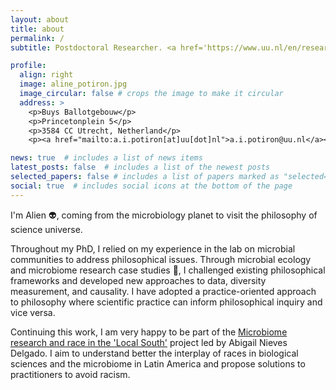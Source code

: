 ```yaml
---
layout: about
title: about
permalink: /
subtitle: Postdoctoral Researcher. <a href='https://www.uu.nl/en/research/freudenthal-institute'>Utrecht University/Freudenthal Institute</a>.

profile:
  align: right
  image: aline_potiron.jpg
  image_circular: false # crops the image to make it circular
  address: >
    <p>Buys Ballotgebouw</p>
    <p>Princetonplein 5</p>
    <p>3584 CC Utrecht, Netherland</p>
    <p><a href="mailto:a.i.potiron[at]uu[dot]nl">a.i.potiron@uu.nl</a></p>

news: true  # includes a list of news items
latest_posts: false  # includes a list of the newest posts
selected_papers: false # includes a list of papers marked as "selected={true}"
social: true  # includes social icons at the bottom of the page
---
```


I'm Alien 👽, coming from the microbiology planet to visit the philosophy of science universe.

Throughout my PhD, I relied on my experience in the lab on microbial communities to address philosophical issues. Through microbial ecology and microbiome research case studies 🦠, I challenged existing philosophical frameworks and developed new approaches to data, diversity measurement, and causality. I have adopted a practice-oriented approach to philosophy where scientific practice can inform philosophical inquiry and vice versa.

Continuing this work, I am very happy to be part of the [Microbiome research and race in the 'Local South'](https://www.uu.nl/en/research/history-and-philosophy-of-the-life-sciences/microbiome-research-and-race-in-the-local-south) project led by Abigail Nieves Delgado. I aim to understand better the interplay of races in biological sciences and the microbiome in Latin America and propose solutions to practitioners to avoid racism. 

